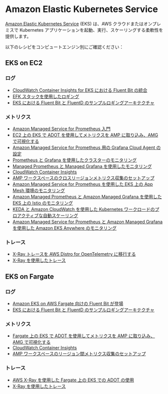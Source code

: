 # Amazon Elastic Kubernetes Service

[Amazon Elastic Kubernetes Service][eks-main] (EKS) は、AWS クラウドまたはオンプレミスで Kubernetes アプリケーションを起動、実行、スケーリングする柔軟性を提供します。

以下のレシピをコンピュートエンジン別にご確認ください：




## EKS on EC2




### ログ

- [CloudWatch Container Insights for EKS における Fluent Bit の統合][eks-cw-fb]
- [EFK スタックを使用したロギング][eks-ws-efk]
- [EKS における Fluent Bit と FluentD のサンプルロギングアーキテクチャ][eks-logging]




### メトリクス

- [Amazon Managed Service for Prometheus 入門][amp-gettingstarted]
- [EC2 上の EKS で ADOT を使用してメトリクスを AMP に取り込み、AMG で可視化する][ec2-eks-metrics-go-adot-ampamg]
- [Amazon Managed Service for Prometheus 用の Grafana Cloud Agent の設定][gcwa-amp]
- [Prometheus と Grafana を使用したクラスターのモニタリング][eks-ws-prom-grafana]
- [Managed Prometheus と Managed Grafana を使用したモニタリング][eks-ws-amp-amg]
- [CloudWatch Container Insights][eks-ws-cw-ci]
- [AMP ワークスペースのクロスリージョンメトリクス収集のセットアップ][amp-xregion]
- [Amazon Managed Service for Prometheus を使用した EKS 上の App Mesh 環境のモニタリング][eks-am-amp-amg]
- [Amazon Managed Prometheus と Amazon Managed Grafana を使用した EKS 上の Istio のモニタリング][eks-istio-monitoring]
- [KEDA と Amazon CloudWatch を使用した Kubernetes ワークロードのプロアクティブな自動スケーリング][eks-keda-cloudwatch-scaling]
- [Amazon Managed Service for Prometheus と Amazon Managed Grafana を使用した Amazon EKS Anywhere のモニタリング][eks-anywhere-monitoring]




### トレース

- [X-Ray トレースを AWS Distro for OpenTelemetry に移行する][eks-otel-xray]
- [X-Ray を使用したトレース][eks-ws-xray]




## EKS on Fargate




### ログ

- [Amazon EKS on AWS Fargate 向けの Fluent Bit が登場][eks-fargate-logging]
- [EKS における Fluent Bit と FluentD のサンプルロギングアーキテクチャ][eks-fb-example]




### メトリクス

- [Fargate 上の EKS で ADOT を使用してメトリクスを AMP に取り込み、AMG で可視化する][fargate-eks-metrics-go-adot-ampamg]
- [CloudWatch Container Insights][eks-ws-cw-ci]
- [AMP ワークスペースのリージョン間メトリクス収集のセットアップ][amp-xregion]




### トレース

- [AWS X-Ray を使用した Fargate 上の EKS での ADOT の使用][fargate-eks-xray-go-adot-amg]
- [X-Ray を使用したトレース][eks-ws-xray]


[eks-main]: https://aws.amazon.com/jp/eks/
[eks-cw-fb]: https://aws.amazon.com/blogs/containers/fluent-bit-integration-in-cloudwatch-container-insights-for-eks/
[eks-ws-efk]: https://www.eksworkshop.com/intermediate/230_logging/
[eks-logging]: https://github.com/aws-samples/amazon-eks-fluent-logging-examples
[amp-gettingstarted]: https://aws.amazon.com/blogs/mt/getting-started-amazon-managed-service-for-prometheus/
[ec2-eks-metrics-go-adot-ampamg]: recipes/ec2-eks-metrics-go-adot-ampamg.md
[gcwa-amp]: https://aws.amazon.com/blogs/opensource/configuring-grafana-cloud-agent-for-amazon-managed-service-for-prometheus/
[eks-ws-prom-grafana]: https://www.eksworkshop.com/intermediate/240_monitoring/
[eks-ws-amp-amg]: https://www.eksworkshop.com/intermediate/246_monitoring_amp_amg/
[eks-ws-cw-ci]: https://www.eksworkshop.com/intermediate/250_cloudwatch_container_insights/
[fargate-eks-metrics-go-adot-ampamg]: recipes/fargate-eks-metrics-go-adot-ampamg.md
[amp-xregion]: https://aws.amazon.com/blogs/opensource/set-up-cross-region-metrics-collection-for-amazon-managed-service-for-prometheus-workspaces/
[eks-otel-xray]: https://aws.amazon.com/blogs/opensource/migrating-x-ray-tracing-to-aws-distro-for-opentelemetry/
[eks-ws-xray]: https://www.eksworkshop.com/intermediate/245_x-ray/x-ray/
[eks-fargate-logging]: https://aws.amazon.com/blogs/containers/fluent-bit-for-amazon-eks-on-aws-fargate-is-here/
[eks-fb-example]: https://github.com/aws-samples/amazon-eks-fluent-logging-examples
[eks-am-amp-amg]: recipes/servicemesh-monitoring-ampamg.md
[fargate-eks-xray-go-adot-amg]: recipes/fargate-eks-xray-go-adot-amg.md
[eks-istio-monitoring]: https://aws.amazon.com/blogs/mt/monitor-istio-on-eks-using-amazon-managed-prometheus-and-amazon-managed-grafana/
[eks-keda-cloudwatch-scaling]: https://aws.amazon.com/blogs/mt/proactive-autoscaling-of-kubernetes-workloads-with-keda-using-metrics-ingested-into-amazon-cloudwatch/
[eks-anywhere-monitoring]: https://aws.amazon.com/blogs/containers/monitoring-amazon-eks-anywhere-using-amazon-managed-service-for-prometheus-and-amazon-managed-grafana/
